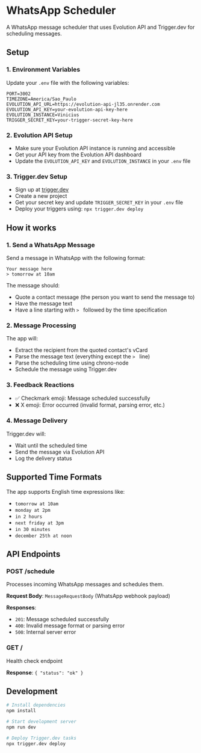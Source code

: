 # WhatsApp Scheduler

A WhatsApp message scheduler that uses Evolution API and Trigger.dev for scheduling messages.

## Setup

### 1. Environment Variables
Update your `.env` file with the following variables:

```env
PORT=3002
TIMEZONE=America/Sao_Paulo
EVOLUTION_API_URL=https://evolution-api-jl35.onrender.com
EVOLUTION_API_KEY=your-evolution-api-key-here
EVOLUTION_INSTANCE=Vinicius
TRIGGER_SECRET_KEY=your-trigger-secret-key-here
```

### 2. Evolution API Setup
- Make sure your Evolution API instance is running and accessible
- Get your API key from the Evolution API dashboard
- Update the `EVOLUTION_API_KEY` and `EVOLUTION_INSTANCE` in your `.env` file

### 3. Trigger.dev Setup
- Sign up at [trigger.dev](https://trigger.dev)
- Create a new project
- Get your secret key and update `TRIGGER_SECRET_KEY` in your `.env` file
- Deploy your triggers using: `npx trigger.dev deploy`

## How it works

### 1. Send a WhatsApp Message
Send a message in WhatsApp with the following format:
```
Your message here
> tomorrow at 10am
```

The message should:
- Quote a contact message (the person you want to send the message to)
- Have the message text
- Have a line starting with `> ` followed by the time specification

### 2. Message Processing
The app will:
- Extract the recipient from the quoted contact's vCard
- Parse the message text (everything except the `> ` line)
- Parse the scheduling time using chrono-node
- Schedule the message using Trigger.dev

### 3. Feedback Reactions
- ✅ Checkmark emoji: Message scheduled successfully
- ❌ X emoji: Error occurred (invalid format, parsing error, etc.)

### 4. Message Delivery
Trigger.dev will:
- Wait until the scheduled time
- Send the message via Evolution API
- Log the delivery status

## Supported Time Formats

The app supports English time expressions like:
- `tomorrow at 10am`
- `monday at 2pm`
- `in 2 hours`
- `next friday at 3pm`
- `in 30 minutes`
- `december 25th at noon`

## API Endpoints

### POST /schedule
Processes incoming WhatsApp messages and schedules them.

**Request Body**: `MessageRequestBody` (WhatsApp webhook payload)

**Responses**:
- `201`: Message scheduled successfully
- `400`: Invalid message format or parsing error
- `500`: Internal server error

### GET /
Health check endpoint

**Response**: `{ "status": "ok" }`

## Development

```bash
# Install dependencies
npm install

# Start development server
npm run dev

# Deploy Trigger.dev tasks
npx trigger.dev deploy
```
